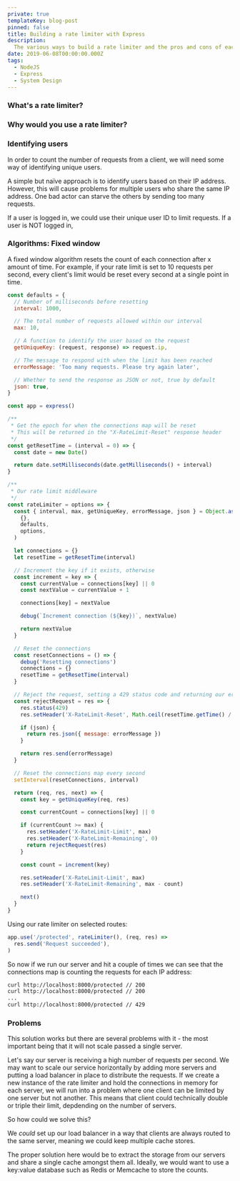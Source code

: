 ```yaml
---
private: true
templateKey: blog-post
pinned: false
title: Building a rate limiter with Express
description:
  The various ways to build a rate limiter and the pros and cons of each
date: 2019-06-08T00:00:00.000Z
tags:
  - NodeJS
  - Express
  - System Design
---
```


### What's a rate limiter?

### Why would you use a rate limiter?

### Identifying users

In order to count the number of requests from a client, we will need some way of
identifying unique users.

A simple but naïve approach is to identify users based on their IP address.
However, this will cause problems for multiple users who share the same IP
address. One bad actor can starve the others by sending too many requests.

If a user is logged in, we could use their unique user ID to limit requests. If
a user is NOT logged in,

### Algorithms: Fixed window

A fixed window algorithm resets the count of each connection after x amount of
time. For example, if your rate limit is set to 10 requests per second, every
client's limit would be reset every second at a single point in time.

```js
const defaults = {
  // Number of milliseconds before resetting
  interval: 1000,

  // The total number of requests allowed within our interval
  max: 10,

  // A function to identify the user based on the request
  getUniqueKey: (request, response) => request.ip,

  // The message to respond with when the limit has been reached
  errorMessage: 'Too many requests. Please try again later',

  // Whether to send the response as JSON or not, true by default
  json: true,
}
```

```js
const app = express()

/**
 * Get the epoch for when the connections map will be reset
 * This will be returned in the "X-RateLimit-Reset" response header
 */
const getResetTime = (interval = 0) => {
  const date = new Date()

  return date.setMilliseconds(date.getMilliseconds() + interval)
}

/**
 * Our rate limit middleware
 */
const rateLimiter = options => {
  const { interval, max, getUniqueKey, errorMessage, json } = Object.assign(
    {},
    defaults,
    options,
  )

  let connections = {}
  let resetTime = getResetTime(interval)

  // Increment the key if it exists, otherwise
  const increment = key => {
    const currentValue = connections[key] || 0
    const nextValue = currentValue + 1

    connections[key] = nextValue

    debug(`Increment connection (${key})`, nextValue)

    return nextValue
  }

  // Reset the connections
  const resetConnections = () => {
    debug('Resetting connections')
    connections = {}
    resetTime = getResetTime(interval)
  }

  // Reject the request, setting a 429 status code and returning our error message
  const rejectRequest = res => {
    res.status(429)
    res.setHeader('X-RateLimit-Reset', Math.ceil(resetTime.getTime() / 1000))

    if (json) {
      return res.json({ message: errorMessage })
    }

    return res.send(errorMessage)
  }

  // Reset the connections map every second
  setInterval(resetConnections, interval)

  return (req, res, next) => {
    const key = getUniqueKey(req, res)

    const currentCount = connections[key] || 0

    if (currentCount >= max) {
      res.setHeader('X-RateLimit-Limit', max)
      res.setHeader('X-RateLimit-Remaining', 0)
      return rejectRequest(res)
    }

    const count = increment(key)

    res.setHeader('X-RateLimit-Limit', max)
    res.setHeader('X-RateLimit-Remaining', max - count)

    next()
  }
}
```

Using our rate limiter on selected routes:

```js
app.use('/protected', rateLimiter(), (req, res) =>
  res.send('Request succeeded'),
)
```

So now if we run our server and hit a couple of times we can see that the
connections map is counting the requests for each IP address:

```sh
curl http://localhost:8000/protected // 200
curl http://localhost:8000/protected // 200
...
curl http://localhost:8000/protected // 429
```

### Problems

This solution works but there are several problems with it - the most important
being that it will not scale passed a single server.

Let's say our server is receiving a high number of requests per second. We may
want to scale our service horizontally by adding more servers and putting a load
balancer in place to distribute the requests. If we create a new instance of the
rate limiter and hold the connections in memory for each server, we will run
into a problem where one client can be limited by one server but not another.
This means that client could technically double or triple their limit,
depdending on the number of servers.

So how could we solve this?

We _could_ set up our load balancer in a way that clients are always routed to
the same server, meaning we could keep multiple cache stores.

The proper solution here would be to extract the storage from our servers and
share a single cache amongst them all. Ideally, we would want to use a key:value
database such as Redis or Memcache to store the counts.
